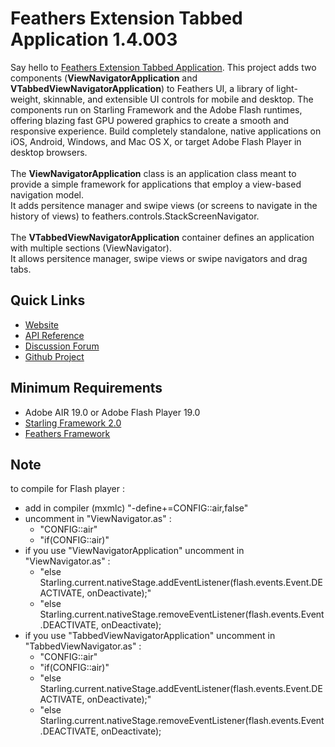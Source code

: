 # Feathers Extension Tabbed Application 1.4.003

Say hello to [Feathers Extension Tabbed Application](http://pol2095.free.fr/Feathers-Extension-Tabbed-Application/).
This project adds two components (<b>ViewNavigatorApplication</b> and <b>VTabbedViewNavigatorApplication</b>) to Feathers UI, a library of light-weight, skinnable, and extensible UI controls for mobile and desktop. The components run on Starling Framework and the Adobe Flash runtimes, offering blazing fast GPU powered graphics to create a smooth and responsive experience. Build completely standalone, native applications on iOS, Android, Windows, and Mac OS X, or target Adobe Flash Player in desktop browsers.<br /><br />
The <b>ViewNavigatorApplication</b> class is an application class meant to provide a simple framework for applications that employ a view-based navigation model.<br />It adds persitence manager and swipe views (or screens to navigate in the history of views) to feathers.controls.StackScreenNavigator.<br /><br />
The <b>VTabbedViewNavigatorApplication</b> container defines an application with multiple sections (ViewNavigator).<br />It allows persitence manager, swipe views or swipe navigators and drag tabs.

## Quick Links

* [Website](http://pol2095.free.fr/Feathers-Extension-Tabbed-Application/)
* [API Reference](http://pol2095.free.fr/Feathers-Extension-Tabbed-Application/docs/feathers/extensions/tabbedApplication/package-detail.html)
* [Discussion Forum](http://forum.starling-framework.org/forum/feathers)
* [Github Project](https://github.com/pol2095/Feathers-Extension-Tabbed-Application)

## Minimum Requirements

* Adobe AIR 19.0 or Adobe Flash Player 19.0
* [Starling Framework 2.0](http://forum.starling-framework.org/topic/preview-starling-20)
* [Feathers Framework](https://github.com/BowlerHatLLC/feathers)

## Note
to compile for Flash player :
- add in compiler (mxmlc) "-define+=CONFIG::air,false"
- uncomment in "ViewNavigator.as" :
    - "CONFIG::air"
	- "if(CONFIG::air)"
- if you use "ViewNavigatorApplication" uncomment in "ViewNavigator.as" :
	- "else Starling.current.nativeStage.addEventListener(flash.events.Event.DEACTIVATE, onDeactivate);"
	- "else Starling.current.nativeStage.removeEventListener(flash.events.Event.DEACTIVATE, onDeactivate);
- if you use "TabbedViewNavigatorApplication" uncomment in "TabbedViewNavigator.as" :
	- "CONFIG::air"
	- "if(CONFIG::air)"
	- "else Starling.current.nativeStage.addEventListener(flash.events.Event.DEACTIVATE, onDeactivate);"
	- "else Starling.current.nativeStage.removeEventListener(flash.events.Event.DEACTIVATE, onDeactivate);